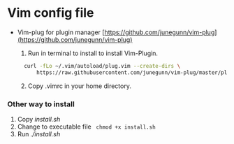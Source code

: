 # Vim config file

  - Vim-plug for plugin manager
    [https://github.com/junegunn/vim-plug](https://github.com/junegunn/vim-plug)
  
    1. Run in terminal to install to install Vim-Plugin. 
 
    ```sh
      curl -fLo ~/.vim/autoload/plug.vim --create-dirs \
          https://raw.githubusercontent.com/junegunn/vim-plug/master/plug.vim
    ```  
    2. Copy .vimrc in your home directory.

### Other way to install
  
 1. Copy *install.sh*  
 2. Change to executable file
    ``` chmod +x install.sh```
 3. Run *./install.sh* 
